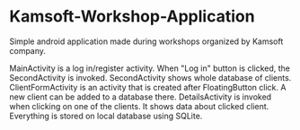 # Kamsoft-Workshop-Application
Simple android application made during workshops organized by Kamsoft company.

MainActivity is a log in/register activity. When "Log in" button is clicked, the SecondActivity is invoked.
SecondActivity shows whole database of clients.
ClientFormActivity is an activity that is created after FloatingButton click. A new client can be added to a database there.
DetailsActivity is invoked when clicking on one of the clients. It shows data about clicked client.
Everything is stored on local database using SQLite.
